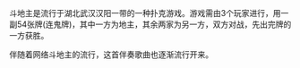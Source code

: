 

斗地主是流行于湖北武汉汉阳一带的一种扑克游戏。游戏需由3个玩家进行，用一副54张牌(连鬼牌)，其中一方为地主，其余两家为另一方，双方对战，先出完牌的一方获胜。

伴随着网络斗地主的流行，这首伴奏歌曲也逐渐流行开来。

